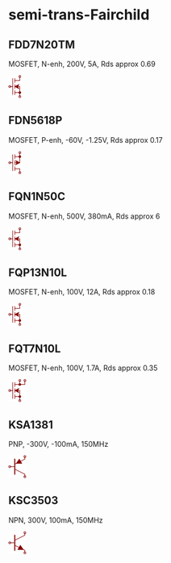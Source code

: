 # semi-trans-Fairchild

## FDD7N20TM
MOSFET, N-enh, 200V, 5A, Rds approx 0.69

![FDD7N20TM__1__1](images/semi-trans-Fairchild__FDD7N20TM__1__1.png?raw=true) 

## FDN5618P
MOSFET, P-enh, -60V, -1.25V, Rds approx 0.17

![FDN5618P__1__1](images/semi-trans-Fairchild__FDN5618P__1__1.png?raw=true) 

## FQN1N50C
MOSFET, N-enh, 500V, 380mA, Rds approx 6

![FQN1N50C__1__1](images/semi-trans-Fairchild__FQN1N50C__1__1.png?raw=true) 

## FQP13N10L
MOSFET, N-enh, 100V, 12A, Rds approx 0.18

![FQP13N10L__1__1](images/semi-trans-Fairchild__FQP13N10L__1__1.png?raw=true) 

## FQT7N10L
MOSFET, N-enh, 100V, 1.7A, Rds approx 0.35

![FQT7N10L__1__1](images/semi-trans-Fairchild__FQT7N10L__1__1.png?raw=true) 

## KSA1381
PNP, -300V, -100mA, 150MHz

![KSA1381__1__1](images/semi-trans-Fairchild__KSA1381__1__1.png?raw=true) 

## KSC3503
NPN, 300V, 100mA, 150MHz

![KSC3503__1__1](images/semi-trans-Fairchild__KSC3503__1__1.png?raw=true) 

